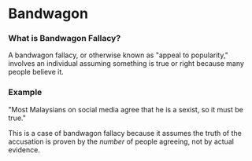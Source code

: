 # Bandwagon

### What is Bandwagon Fallacy?

A bandwagon fallacy, or otherwise known as "appeal to popularity," involves an individual assuming something is true or right because many people believe it.

### Example

"Most Malaysians on social media agree that he is a sexist, so it must be true."

This is a case of bandwagon fallacy because it assumes the truth of the accusation is proven by the _number_ of people agreeing, not by actual evidence.

